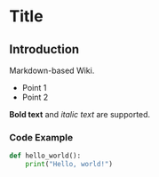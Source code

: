 # Title

## Introduction

Markdown-based Wiki.

- Point 1
- Point 2

**Bold text** and *italic text* are supported.

### Code Example

```python
def hello_world():
    print("Hello, world!")

